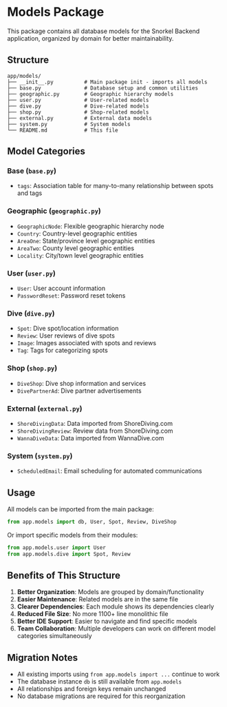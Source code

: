 # Models Package

This package contains all database models for the Snorkel Backend application, organized by domain for better maintainability.

## Structure

```
app/models/
├── __init__.py          # Main package init - imports all models
├── base.py              # Database setup and common utilities
├── geographic.py        # Geographic hierarchy models
├── user.py              # User-related models
├── dive.py              # Dive-related models
├── shop.py              # Shop-related models
├── external.py          # External data models
├── system.py            # System models
└── README.md            # This file
```

## Model Categories

### Base (`base.py`)
- `tags`: Association table for many-to-many relationship between spots and tags

### Geographic (`geographic.py`)
- `GeographicNode`: Flexible geographic hierarchy node
- `Country`: Country-level geographic entities
- `AreaOne`: State/province level geographic entities
- `AreaTwo`: County level geographic entities
- `Locality`: City/town level geographic entities

### User (`user.py`)
- `User`: User account information
- `PasswordReset`: Password reset tokens

### Dive (`dive.py`)
- `Spot`: Dive spot/location information
- `Review`: User reviews of dive spots
- `Image`: Images associated with spots and reviews
- `Tag`: Tags for categorizing spots

### Shop (`shop.py`)
- `DiveShop`: Dive shop information and services
- `DivePartnerAd`: Dive partner advertisements

### External (`external.py`)
- `ShoreDivingData`: Data imported from ShoreDiving.com
- `ShoreDivingReview`: Review data from ShoreDiving.com
- `WannaDiveData`: Data imported from WannaDive.com

### System (`system.py`)
- `ScheduledEmail`: Email scheduling for automated communications

## Usage

All models can be imported from the main package:

```python
from app.models import db, User, Spot, Review, DiveShop
```

Or import specific models from their modules:

```python
from app.models.user import User
from app.models.dive import Spot, Review
```

## Benefits of This Structure

1. **Better Organization**: Models are grouped by domain/functionality
2. **Easier Maintenance**: Related models are in the same file
3. **Clearer Dependencies**: Each module shows its dependencies clearly
4. **Reduced File Size**: No more 1100+ line monolithic file
5. **Better IDE Support**: Easier to navigate and find specific models
6. **Team Collaboration**: Multiple developers can work on different model categories simultaneously

## Migration Notes

- All existing imports using `from app.models import ...` continue to work
- The database instance `db` is still available from `app.models`
- All relationships and foreign keys remain unchanged
- No database migrations are required for this reorganization
